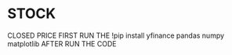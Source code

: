# STOCK
CLOSED PRICE
FIRST RUN THE !pip install yfinance pandas numpy matplotlib
AFTER RUN THE CODE
